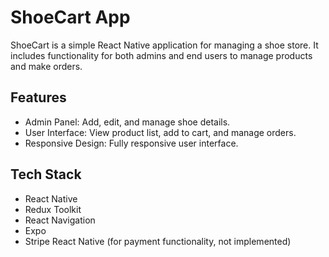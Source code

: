 # ShoeCart App

ShoeCart is a simple React Native application for managing a shoe store. It includes functionality for both admins and end users to manage products and make orders.

## Features

- Admin Panel: Add, edit, and manage shoe details.
- User Interface: View product list, add to cart, and manage orders.
- Responsive Design: Fully responsive user interface.

## Tech Stack

- React Native
- Redux Toolkit
- React Navigation
- Expo
- Stripe React Native (for payment functionality, not implemented)
